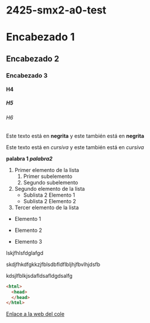 # 2425-smx2-a0-test


# Encabezado 1
## Encabezado 2
### Encabezado 3
#### H4
##### H5
###### H6

Este texto está en **negrita** y este también está en __negrita__ 

Este texto está en *cursiva* y este también está en _cursiva_

**palabra 1  _palabra2_**

1. Primer elemento de la lista
	1. Primer subelemento
	2. Segundo subelemento
2. Segundo elemento de la lista
	* Sublista 2 Elemento 1
	* Sublista 2 Elemento 2
3. Tercer elemento de la lista

* Elemento 1
- Elemento 2
+ Elemento 3

lskjfhlsfdglafgd

skdjfhkdfgkkzjfblsdbfldflbljhjfbvlhjdsfb

kdsjlfblkjsdafldsafldgdsalfg

```html
<html>
  <head>
  </head>
</html>
``` 
[Enlace a la web del cole](https://www.fje.edu/ca/jesuites-bellvitge "Texto opcional")








